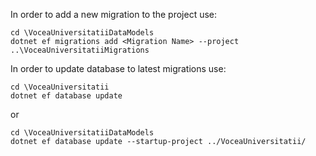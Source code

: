 ﻿In order to add a new migration to the project use:

`cd \VoceaUniversitatiiDataModels`  
`dotnet ef migrations add <Migration Name> --project ..\VoceaUniversitatiiMigrations`

In order to update database to latest migrations use:

`cd \VoceaUniversitatii`  
`dotnet ef database update`

or

`cd \VoceaUniversitatiiDataModels`  
`dotnet ef database update --startup-project ../VoceaUniversitatii/`
